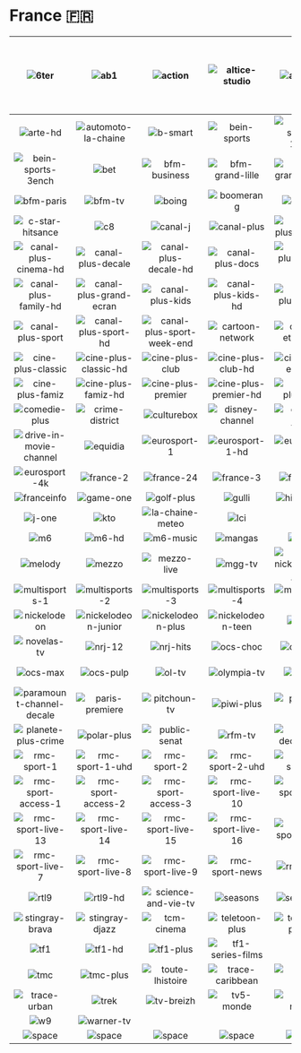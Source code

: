 # France 🇫🇷

| ![6ter] | ![ab1] | ![action] | ![altice-studio] | ![animaux] | <img src=arte-fr.png height="130px"> |
|:---:|:---:|:---:|:---:|:---:|:---:|
| ![arte-hd] | ![automoto-la-chaine] | ![b-smart] | ![bein-sports] | ![bein-sports-1ench] | ![bein-sports-2ench] |
| ![bein-sports-3ench] | ![bet] | ![bfm-business] | ![bfm-grand-lille] | ![bfm-grand-littoral] | ![bfm-lyon] |
| ![bfm-paris] | ![bfm-tv] | ![boing] | ![boomerang] | ![c-news] | ![c-star] |
| ![c-star-hitsance] | ![c8] | ![canal-j] | ![canal-plus] | ![canal-plus-4k-uhd] | ![canal-plus-cinema] |
| ![canal-plus-cinema-hd] | ![canal-plus-decale] | ![canal-plus-decale-hd] | ![canal-plus-docs] | ![canal-plus-docs-hd] | ![canal-plus-family] |
| ![canal-plus-family-hd] | ![canal-plus-grand-ecran] | ![canal-plus-kids] | ![canal-plus-kids-hd] | ![canal-plus-series] | ![canal-plus-series-hd] |
| ![canal-plus-sport] | ![canal-plus-sport-hd] | ![canal-plus-sport-week-end] | ![cartoon-network] | ![chasse-et-peche] | ![cherie-25] |
| ![cine-plus-classic] | ![cine-plus-classic-hd] | ![cine-plus-club] | ![cine-plus-club-hd] | ![cine-plus-emotion] | ![cine-plus-emotion-hd] |
| ![cine-plus-famiz] | ![cine-plus-famiz-hd] | ![cine-plus-premier] | ![cine-plus-premier-hd] | ![cine-plusisson] | ![cine-plusisson-hd] |
| ![comedie-plus] | ![crime-district] | ![culturebox] | ![disney-channel] | ![disney-junior] | ![dreamsee] |
| ![drive-in-movie-channel] | ![equidia] | ![eurosport-1] | ![eurosport-1-hd] | ![eurosport-2] | ![eurosport-2-hd] |
| ![eurosport-4k] | ![france-2] | ![france-24] | ![france-3] | ![france-4] | ![france-5] |
| ![franceinfo] | ![game-one] | ![golf-plus] | ![gulli] | ![histoire-tv] | ![infosport-plus] |
| ![j-one] | ![kto] | ![la-chaine-meteo] | ![lci] | ![lcp] | ![lequipe] |
| ![m6] | ![m6-hd] | ![m6-music] | ![mangas] | ![mcm] | ![mcm-top] |
| ![melody] | ![mezzo] | ![mezzo-live] | ![mgg-tv] | ![mon-nickelodeon-junior] | ![multisports] |
| ![multisports-1] | ![multisports-2] | ![multisports-3] | ![multisports-4] | ![multisports-5] | ![multisports-6] |
| ![nickelodeon] | ![nickelodeon-junior] | ![nickelodeon-plus] | ![nickelodeon-teen] | ![nolife] | ![non-stop-people] |
| ![novelas-tv] | ![nrj-12] | ![nrj-hits] | ![ocs-choc] | ![ocs-city] | ![ocs-geants] |
| ![ocs-max] | ![ocs-pulp] | ![ol-tv] | ![olympia-tv] | ![one-tv] | ![paramount-channel] |
| ![paramount-channel-decale] | ![paris-premiere] | ![pitchoun-tv] | ![piwi-plus] | ![planete-plus] | ![planete-plus-aventure] |
| ![planete-plus-crime] | ![polar-plus] | ![public-senat] | ![rfm-tv] | ![rmc-decouverte] | ![rmc-sport] |
| ![rmc-sport-1] | ![rmc-sport-1-uhd] | ![rmc-sport-2] | ![rmc-sport-2-uhd] | ![rmc-sport-3] | ![rmc-sport-4] |
| ![rmc-sport-access-1] | ![rmc-sport-access-2] | ![rmc-sport-access-3] | ![rmc-sport-live-10] | ![rmc-sport-live-11] | ![rmc-sport-live-12] |
| ![rmc-sport-live-13] | ![rmc-sport-live-14] | ![rmc-sport-live-15] | ![rmc-sport-live-16] | ![rmc-sport-live-5] | ![rmc-sport-live-6] |
| ![rmc-sport-live-7] | ![rmc-sport-live-8] | ![rmc-sport-live-9] | ![rmc-sport-news] | ![rmc-story] | ![rtance] |
| ![rtl9] | ![rtl9-hd] | ![science-and-vie-tv] | ![seasons] | ![serie-club] | ![sport-enance] |
| ![stingray-brava] | ![stingray-djazz] | ![tcm-cinema] | ![teletoon-plus] | ![teletoon-plus-1] | ![teva] |
| ![tf1] | ![tf1-hd] | ![tf1-plus] | ![tf1-series-films] | ![tfx] | ![tiji] |
| ![tmc] | ![tmc-plus] | ![toute-lhistoire] | ![trace-caribbean] | ![trace-latina] | ![trace-sport-stars] |
| ![trace-urban] | ![trek] | ![tv-breizh] | ![tv5-monde] | ![ultra-nature] | ![ushuaia-tv] |
| ![w9] | ![warner-tv] |  |  |  |  |
| ![space] | ![space] | ![space] | ![space] | ![space] | ![space] |

[6ter]:6ter-fr.png
[ab1]:ab1-fr.png
[action]:action-fr.png
[altice-studio]:altice-studio-fr.png
[animaux]:animaux-fr.png
[arte]:arte-fr.png
[arte-hd]:hd/arte-hd-fr.png
[automoto-la-chaine]:automoto-la-chaine-fr.png
[b-smart]:b-smart-fr.png
[bein-sports]:bein-sports-fr.png
[bein-sports-1ench]:bein-sports-1-french-fr.png
[bein-sports-2ench]:bein-sports-2-french-fr.png
[bein-sports-3ench]:bein-sports-3-french-fr.png
[bet]:bet-fr.png
[bfm-business]:bfm-business-fr.png
[bfm-grand-lille]:bfm-grand-lille-fr.png
[bfm-grand-littoral]:bfm-grand-littoral-fr.png
[bfm-lyon]:bfm-lyon-fr.png
[bfm-paris]:bfm-paris-fr.png
[bfm-tv]:bfm-tv-fr.png
[boing]:boing-fr.png
[boomerang]:boomerang-fr.png
[c-news]:c-news-fr.png
[c-star]:c-star-fr.png
[c-star-hitsance]:c-star-hits-france-fr.png
[c8]:c8-fr.png
[canal-j]:canal-j-fr.png
[canal-plus]:canal-plus-fr.png
[canal-plus-4k-uhd]:hd/canal-plus-4k-uhd-fr.png
[canal-plus-cinema]:canal-plus-cinema-fr.png
[canal-plus-cinema-hd]:hd/canal-plus-cinema-hd-fr.png
[canal-plus-decale]:canal-plus-decale-fr.png
[canal-plus-decale-hd]:hd/canal-plus-decale-hd-fr.png
[canal-plus-docs]:canal-plus-docs-fr.png
[canal-plus-docs-hd]:hd/canal-plus-docs-hd-fr.png
[canal-plus-family]:canal-plus-family-fr.png
[canal-plus-family-hd]:hd/canal-plus-family-hd-fr.png
[canal-plus-grand-ecran]:canal-plus-grand-ecran-fr.png
[canal-plus-kids]:canal-plus-kids-fr.png
[canal-plus-kids-hd]:hd/canal-plus-kids-hd-fr.png
[canal-plus-series]:canal-plus-series-fr.png
[canal-plus-series-hd]:hd/canal-plus-series-hd-fr.png
[canal-plus-sport]:canal-plus-sport-fr.png
[canal-plus-sport-hd]:hd/canal-plus-sport-hd-fr.png
[canal-plus-sport-week-end]:canal-plus-sport-week-end-fr.png
[cartoon-network]:cartoon-network-fr.png
[chasse-et-peche]:chasse-et-peche-fr.png
[cherie-25]:cherie-25-fr.png
[cine-plus-classic]:cine-plus-classic-fr.png
[cine-plus-classic-hd]:hd/cine-plus-classic-hd-fr.png
[cine-plus-club]:cine-plus-club-fr.png
[cine-plus-club-hd]:hd/cine-plus-club-hd-fr.png
[cine-plus-emotion]:cine-plus-emotion-fr.png
[cine-plus-emotion-hd]:hd/cine-plus-emotion-hd-fr.png
[cine-plus-famiz]:cine-plus-famiz-fr.png
[cine-plus-famiz-hd]:hd/cine-plus-famiz-hd-fr.png
[cine-plus-premier]:cine-plus-premier-fr.png
[cine-plus-premier-hd]:hd/cine-plus-premier-hd-fr.png
[cine-plusisson]:cine-plus-frisson-fr.png
[cine-plusisson-hd]:hd/cine-plus-frisson-hd-fr.png
[comedie-plus]:comedie-plus-fr.png
[crime-district]:crime-district-fr.png
[culturebox]:culturebox-fr.png
[disney-channel]:disney-channel-fr.png
[disney-junior]:disney-junior-fr.png
[dreamsee]:dreamsee-fr.png
[drive-in-movie-channel]:drive-in-movie-channel-fr.png
[equidia]:equidia-fr.png
[eurosport-1]:eurosport-1-fr.png
[eurosport-1-hd]:hd/eurosport-1-hd-fr.png
[eurosport-2]:eurosport-2-fr.png
[eurosport-2-hd]:hd/eurosport-2-hd-fr.png
[eurosport-4k]:hd/eurosport-4k-fr.png
[france-2]:france-2-fr.png
[france-24]:france-24-fr.png
[france-3]:france-3-fr.png
[france-4]:france-4-fr.png
[france-5]:france-5-fr.png
[franceinfo]:franceinfo-fr.png
[game-one]:game-one-fr.png
[golf-plus]:golf-plus-fr.png
[gulli]:gulli-fr.png
[histoire-tv]:histoire-tv-fr.png
[infosport-plus]:infosport-plus-fr.png
[j-one]:j-one-fr.png
[kto]:kto-fr.png
[la-chaine-meteo]:la-chaine-meteo-fr.png
[lci]:lci-fr.png
[lcp]:lcp-fr.png
[lequipe]:lequipe-fr.png
[m6]:m6-fr.png
[m6-hd]:hd/m6-hd-fr.png
[m6-music]:m6-music-fr.png
[mangas]:mangas-fr.png
[mcm]:mcm-fr.png
[mcm-top]:mcm-top-fr.png
[melody]:melody-fr.png
[mezzo]:mezzo-fr.png
[mezzo-live]:mezzo-live-fr.png
[mgg-tv]:mgg-tv-fr.png
[mon-nickelodeon-junior]:mon-nickelodeon-junior-fr.png
[multisports]:multisports-fr.png
[multisports-1]:multisports-1-fr.png
[multisports-2]:multisports-2-fr.png
[multisports-3]:multisports-3-fr.png
[multisports-4]:multisports-4-fr.png
[multisports-5]:multisports-5-fr.png
[multisports-6]:multisports-6-fr.png
[nickelodeon]:nickelodeon-fr.png
[nickelodeon-junior]:nickelodeon-junior-fr.png
[nickelodeon-plus]:nickelodeon-plus-fr.png
[nickelodeon-teen]:nickelodeon-teen-fr.png
[nolife]:nolife-fr.png
[non-stop-people]:non-stop-people-fr.png
[novelas-tv]:novelas-tv-fr.png
[nrj-12]:nrj-12-fr.png
[nrj-hits]:nrj-hits-fr.png
[ocs-choc]:ocs-choc-fr.png
[ocs-city]:ocs-city-fr.png
[ocs-geants]:ocs-geants-fr.png
[ocs-max]:ocs-max-fr.png
[ocs-pulp]:ocs-pulp-fr.png
[ol-tv]:ol-tv-fr.png
[olympia-tv]:olympia-tv-fr.png
[one-tv]:one-tv-fr.png
[paramount-channel]:paramount-channel-fr.png
[paramount-channel-decale]:paramount-channel-decale-fr.png
[paris-premiere]:paris-premiere-fr.png
[pitchoun-tv]:pitchoun-tv-fr.png
[piwi-plus]:piwi-plus-fr.png
[planete-plus]:planete-plus-fr.png
[planete-plus-aventure]:planete-plus-aventure-fr.png
[planete-plus-crime]:planete-plus-crime-fr.png
[polar-plus]:polar-plus-fr.png
[public-senat]:public-senat-fr.png
[rfm-tv]:rfm-tv-fr.png
[rmc-decouverte]:rmc-decouverte-fr.png
[rmc-sport]:rmc-sport-fr.png
[rmc-sport-1]:rmc-sport-1-fr.png
[rmc-sport-1-uhd]:hd/rmc-sport-1-uhd-fr.png
[rmc-sport-2]:rmc-sport-2-fr.png
[rmc-sport-2-uhd]:hd/rmc-sport-2-uhd-fr.png
[rmc-sport-3]:rmc-sport-3-fr.png
[rmc-sport-4]:rmc-sport-4-fr.png
[rmc-sport-access-1]:rmc-sport-access-1-fr.png
[rmc-sport-access-2]:rmc-sport-access-2-fr.png
[rmc-sport-access-3]:rmc-sport-access-3-fr.png
[rmc-sport-live-10]:rmc-sport-live-10-fr.png
[rmc-sport-live-11]:rmc-sport-live-11-fr.png
[rmc-sport-live-12]:rmc-sport-live-12-fr.png
[rmc-sport-live-13]:rmc-sport-live-13-fr.png
[rmc-sport-live-14]:rmc-sport-live-14-fr.png
[rmc-sport-live-15]:rmc-sport-live-15-fr.png
[rmc-sport-live-16]:rmc-sport-live-16-fr.png
[rmc-sport-live-5]:rmc-sport-live-5-fr.png
[rmc-sport-live-6]:rmc-sport-live-6-fr.png
[rmc-sport-live-7]:rmc-sport-live-7-fr.png
[rmc-sport-live-8]:rmc-sport-live-8-fr.png
[rmc-sport-live-9]:rmc-sport-live-9-fr.png
[rmc-sport-news]:rmc-sport-news-fr.png
[rmc-story]:rmc-story-fr.png
[rtance]:rt-france-fr.png
[rtl9]:rtl9-fr.png
[rtl9-hd]:hd/rtl9-hd-fr.png
[science-and-vie-tv]:science-and-vie-tv-fr.png
[seasons]:seasons-fr.png
[serie-club]:serie-club-fr.png
[sport-enance]:sport-en-france-fr.png
[stingray-brava]:stingray-brava-fr.png
[stingray-djazz]:stingray-djazz-fr.png
[tcm-cinema]:tcm-cinema-fr.png
[teletoon-plus]:teletoon-plus-fr.png
[teletoon-plus-1]:teletoon-plus-1-fr.png
[teva]:teva-fr.png
[tf1]:tf1-fr.png
[tf1-hd]:hd/tf1-hd-fr.png
[tf1-plus]:tf1-plus-fr.png
[tf1-series-films]:tf1-series-films-fr.png
[tfx]:tfx-fr.png
[tiji]:tiji-fr.png
[tmc]:tmc-fr.png
[tmc-plus]:tmc-plus-fr.png
[toute-lhistoire]:toute-lhistoire-fr.png
[trace-caribbean]:trace-caribbean-fr.png
[trace-latina]:trace-latina-fr.png
[trace-sport-stars]:trace-sport-stars-fr.png
[trace-urban]:trace-urban-fr.png
[trek]:trek-fr.png
[tv-breizh]:tv-breizh-fr.png
[tv5-monde]:tv5-monde-fr.png
[ultra-nature]:ultra-nature-fr.png
[ushuaia-tv]:ushuaia-tv-fr.png
[w9]:w9-fr.png
[warner-tv]:warner-tv-fr.png

[Space]:../../misc/space-1500.png "Space"

